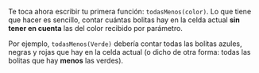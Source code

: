 Te toca ahora escribir tu primera función: `todasMenos(color)`. Lo que tiene que hacer es sencillo, contar cuántas bolitas hay en la celda actual **sin tener en cuenta** las del color recibido por parámetro. 

Por ejemplo, `todasMenos(Verde)` debería contar todas las bolitas azules, negras y rojas que hay en la celda actual (o dicho de otra forma: todas las bolitas que hay **menos** las verdes).